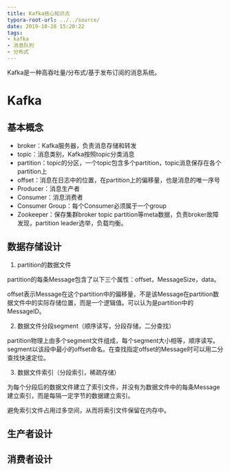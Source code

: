 ```yaml
---
title: Kafka核心知识点
typora-root-url: ../../source/
date: 2019-10-28 15:20:22
tags:
- kafka
- 消息队列
- 分布式
---
```




Kafka是一种高吞吐量/分布式/基于发布订阅的消息系统。

<!--more-->

# Kafka

## 基本概念

- broker：Kafka服务器，负责消息存储和转发
- topic：消息类别，Kafka按照topic分类消息
- partition：topic的分区，一个topic包含多个partition，topic消息保存在各个partition上
- offset：消息在日志中的位置，在partition上的偏移量，也是消息的唯一序号
- Producer：消息生产者
- Consumer：消息消费者
- Consumer Group：每个Consumer必须属于一个group
- Zookeeper：保存集群broker topic partition等meta数据，负责broker故障发现，partition leader选举，负载均衡。

## 数据存储设计

1. partition的数据文件

partition的每条Message包含了以下三个属性：offset，MessageSize，data。

offset表示Message在这个partition中的偏移量，不是该Message在partition数据文件中的实际存储位置，而是一个逻辑值。可以认为是partition中的MessageID。

2. 数据文件分段segment（顺序读写，分段存储，二分查找）

partition物理上由多个segment文件组成，每个segment大小相等，顺序读写。segment以该段中最小的offset命名。在查找指定offset的Message时可以用二分查找快速定位。

3. 数据文件索引（分段索引，稀疏存储）

为每个分段后的数据文件建立了索引文件，并没有为数据文件中的每条Message建立索引，而是每隔一定字节的数据建立索引。

避免索引文件占用过多空间，从而将索引文件保留在内存中。

## 生产者设计



## 消费者设计



